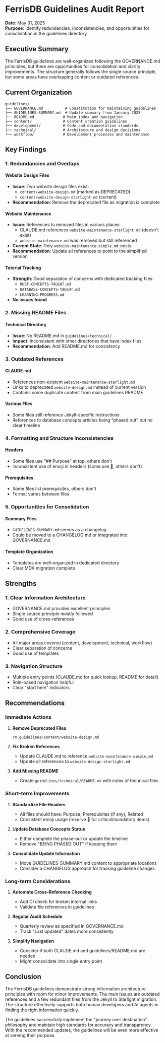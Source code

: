 # FerrisDB Guidelines Audit Report

**Date**: May 31, 2025  
**Purpose**: Identify redundancies, inconsistencies, and opportunities for consolidation in the guidelines directory

## Executive Summary

The FerrisDB guidelines are well-organized following the GOVERNANCE.md principles, but there are opportunities for consolidation and clarity improvements. The structure generally follows the single source principle, but some areas have overlapping content or outdated references.

## Current Organization

```
guidelines/
├── GOVERNANCE.md          # Constitution for maintaining guidelines
├── GUIDELINES-SUMMARY.md  # Update summary from January 2025
├── README.md             # Main index and navigation
├── content/              # Content creation guidelines
├── development/          # Code and documentation standards
├── technical/            # Architecture and design decisions
└── workflow/             # Development processes and maintenance
```

## Key Findings

### 1. Redundancies and Overlaps

#### Website Design Files

- **Issue**: Two website design files exist:
  - `content/website-design.md` (marked as DEPRECATED)
  - `content/website-design-starlight.md` (current)
- **Recommendation**: Remove the deprecated file as migration is complete

#### Website Maintenance

- **Issue**: References to removed files in various places:
  - CLAUDE.md references `website-maintenance-starlight.md` (doesn't exist)
  - `website-maintenance.md` was removed but still referenced
- **Current State**: Only `website-maintenance-simple.md` exists
- **Recommendation**: Update all references to point to the simplified version

#### Tutorial Tracking

- **Strength**: Good separation of concerns with dedicated tracking files:
  - `RUST-CONCEPTS-TAUGHT.md`
  - `DATABASE-CONCEPTS-TAUGHT.md`
  - `LEARNING-PROGRESS.md`
- **No issues found**

### 2. Missing README Files

#### Technical Directory

- **Issue**: No README.md in `guidelines/technical/`
- **Impact**: Inconsistent with other directories that have index files
- **Recommendation**: Add README.md for consistency

### 3. Outdated References

#### CLAUDE.md

- References non-existent `website-maintenance-starlight.md`
- Links to deprecated `website-design.md` instead of current version
- Contains some duplicate content from main guidelines README

#### Various Files

- Some files still reference Jekyll-specific instructions
- References to database concepts articles being "phased out" but no clear timeline

### 4. Formatting and Structure Inconsistencies

#### Headers

- Some files use "## Purpose" at top, others don't
- Inconsistent use of emoji in headers (some use 🚨, others don't)

#### Prerequisites

- Some files list prerequisites, others don't
- Format varies between files

### 5. Opportunities for Consolidation

#### Summary Files

- `GUIDELINES-SUMMARY.md` serves as a changelog
- Could be moved to a CHANGELOG.md or integrated into GOVERNANCE.md

#### Template Organization

- Templates are well-organized in dedicated directory
- Clear MDX migration complete

## Strengths

### 1. Clear Information Architecture

- GOVERNANCE.md provides excellent principles
- Single source principle mostly followed
- Good use of cross-references

### 2. Comprehensive Coverage

- All major areas covered (content, development, technical, workflow)
- Clear separation of concerns
- Good use of templates

### 3. Navigation Structure

- Multiple entry points (CLAUDE.md for quick lookup, README for detail)
- Role-based navigation helpful
- Clear "start here" indicators

## Recommendations

### Immediate Actions

1. **Remove Deprecated Files**

   ```bash
   rm guidelines/content/website-design.md
   ```

2. **Fix Broken References**

   - Update CLAUDE.md to reference `website-maintenance-simple.md`
   - Update all references to `website-design-starlight.md`

3. **Add Missing README**
   - Create `guidelines/technical/README.md` with index of technical files

### Short-term Improvements

1. **Standardize File Headers**

   - All files should have: Purpose, Prerequisites (if any), Related
   - Consistent emoji usage (reserve 🚨 for critical/mandatory items)

2. **Update Database Concepts Status**

   - Either complete the phase-out or update the timeline
   - Remove "BEING PHASED OUT" if keeping them

3. **Consolidate Update Information**
   - Move GUIDELINES-SUMMARY.md content to appropriate locations
   - Consider a CHANGELOG approach for tracking guideline changes

### Long-term Considerations

1. **Automate Cross-Reference Checking**

   - Add CI check for broken internal links
   - Validate file references in guidelines

2. **Regular Audit Schedule**

   - Quarterly review as specified in GOVERNANCE.md
   - Track "Last updated" dates more consistently

3. **Simplify Navigation**
   - Consider if both CLAUDE.md and guidelines/README.md are needed
   - Might consolidate into single entry point

## Conclusion

The FerrisDB guidelines demonstrate strong information architecture principles with room for minor improvements. The main issues are outdated references and a few redundant files from the Jekyll to Starlight migration. The structure effectively supports both human developers and AI agents in finding the right information quickly.

The guidelines successfully implement the "journey over destination" philosophy and maintain high standards for accuracy and transparency. With the recommended updates, the guidelines will be even more effective at serving their purpose.
